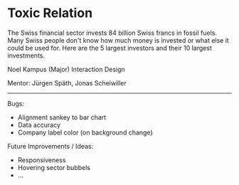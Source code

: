# Toxic Relation

The Swiss financial sector invests 84 billion Swiss francs in fossil fuels. Many Swiss people don't know how much money is invested or what else it could be used for. Here are the 5 largest investors and their 10 largest investments.

Noel Kampus
(Major) Interaction Design

Mentor: Jürgen Späth, Jonas Scheiwiller

---

Bugs:
- Alignment sankey to bar chart
- Data accuracy
- Company label color (on background change)

Future Improvements / Ideas:
- Responsiveness
- Hovering sector bubbels
- ...
